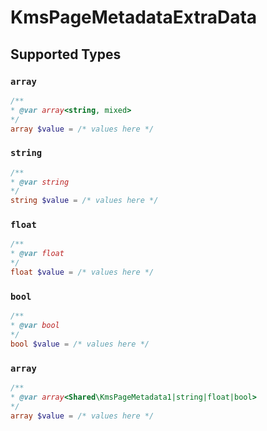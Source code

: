 # KmsPageMetadataExtraData


## Supported Types

### `array`

```php
/**
* @var array<string, mixed>
*/
array $value = /* values here */
```

### `string`

```php
/**
* @var string
*/
string $value = /* values here */
```

### `float`

```php
/**
* @var float
*/
float $value = /* values here */
```

### `bool`

```php
/**
* @var bool
*/
bool $value = /* values here */
```

### `array`

```php
/**
* @var array<Shared\KmsPageMetadata1|string|float|bool>
*/
array $value = /* values here */
```

